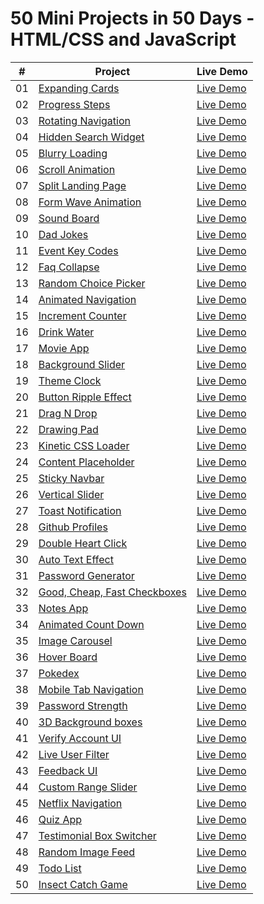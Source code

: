 # 50 Mini Projects in 50 Days - HTML/CSS and JavaScript


|  #  | Project                                                                                                                     | Live Demo                                                                         |
| :-: | --------------------------------------------------------------------------------------------------------------------------- | --------------------------------------------------------------------------------- |
| 01  | [Expanding Cards](https://github.com/maverickmaruthi/50projects50days/tree/main/expanding-cards)                             | [Live Demo](https://50mini-projects-50days.netlify.app/expanding-cards/index.html)               |
| 02  | [Progress Steps](https://github.com/maverickmaruthi/50projects50days/tree/main/progress-steps)                               | [Live Demo](https://50mini-projects-50days.netlify.app/progress-steps/index.html)                |
| 03  | [Rotating Navigation](https://50mini-projects-50days.netlify.app//projects/rotating-navigation/)         | [Live Demo](https://50mini-projects-50days.netlify.app/rotating-navigation/index.html) |
| 04  | [Hidden Search Widget](https://github.com/maverickmaruthi/50projects50days/tree/main/hidden-search-widget)                          | [Live Demo](https://50mini-projects-50days.netlify.app/hidden-search-widget/index.html)          |
| 05  | [Blurry Loading](https://github.com/maverickmaruthi/50projects50days/tree/main/blurry-loading)                               | [Live Demo](https://50mini-projects-50days.netlify.app/blurry-loading/index.html)                |
| 06  | [Scroll Animation](https://github.com/maverickmaruthi/50projects50days/tree/main/scroll-animation)                               | [Live Demo](https://50mini-projects-50days.netlify.app/scroll-animation/index.html)                |
| 07  | [Split Landing Page](https://github.com/maverickmaruthi/50projects50days/tree/main/split-landing-page)                               | [Live Demo](https://50mini-projects-50days.netlify.app/split-landing-page/index.html)                |
| 08  | [Form Wave Animation](https://github.com/maverickmaruthi/50projects50days/tree/main/form-wave-animation)                               | [Live Demo](https://50mini-projects-50days.netlify.app/form-wave-animation/index.html)                |
| 09  | [Sound Board](https://github.com/maverickmaruthi/50projects50days/tree/main/sound-board)                               | [Live Demo](https://50mini-projects-50days.netlify.app/sound-board/index.html)                |
| 10  | [Dad Jokes](https://github.com/maverickmaruthi/50projects50days/tree/main/dad-jokes)                               | [Live Demo](https://50mini-projects-50days.netlify.app/dad-jokes/index.html)                |
| 11  | [Event Key Codes](https://github.com/maverickmaruthi/50projects50days/tree/main/event-key-codes)                               | [Live Demo](https://50mini-projects-50days.netlify.app/event-key-codes/index.html)                |
| 12 | [Faq Collapse](https://github.com/maverickmaruthi/50projects50days/tree/main/faq-collapse)                               | [Live Demo](https://50mini-projects-50days.netlify.app/faq-collapse/index.html)                |
| 13  | [Random Choice Picker](https://github.com/maverickmaruthi/50projects50days/tree/main/random-choice-picker)                               | [Live Demo](https://50mini-projects-50days.netlify.app/random-choice-picker/index.html)                |
| 14 | [Animated Navigation](https://github.com/maverickmaruthi/50projects50days/tree/main/animated-navigation)                               | [Live Demo](https://50mini-projects-50days.netlify.app/animated-navigation/index.html)                |
| 15  | [Increment Counter](https://github.com/maverickmaruthi/50projects50days/tree/main/increment-counter)                               | [Live Demo](https://50mini-projects-50days.netlify.app/increment-counter/index.html)                |
| 16 | [Drink Water](https://github.com/maverickmaruthi/50projects50days/tree/main/drink-water)                               | [Live Demo](https://50mini-projects-50days.netlify.app/drink-water/index.html)                |
| 17  | [Movie App](https://github.com/maverickmaruthi/50projects50days/tree/main/movie-app)                               | [Live Demo](https://50mini-projects-50days.netlify.app/movie-app/index.html)                |
| 18 | [Background Slider](https://github.com/maverickmaruthi/50projects50days/tree/main/background-slider)                               | [Live Demo](https://50mini-projects-50days.netlify.app/background-slider/index.html)                |
| 19  | [Theme Clock](https://github.com/maverickmaruthi/50projects50days/tree/main/theme-clock)                               | [Live Demo](https://50mini-projects-50days.netlify.app/theme-clock/index.html)                |
| 20 | [Button Ripple Effect](https://github.com/maverickmaruthi/50projects50days/tree/main/button-ripple-effect)                               | [Live Demo](https://50mini-projects-50days.netlify.app/button-ripple-effect/index.html)                |
| 21 | [Drag N Drop](https://github.com/maverickmaruthi/50projects50days/tree/main/drag-n-drop)                               | [Live Demo](https://50mini-projects-50days.netlify.app/drag-n-drop/index.html)                |
| 22 | [Drawing Pad](https://github.com/maverickmaruthi/50projects50days/tree/main/drawing-pad)                               | [Live Demo](https://50mini-projects-50days.netlify.app/drawing-pad/index.html)                |
| 23 | [Kinetic CSS Loader](https://github.com/maverickmaruthi/50projects50days/tree/main/kinetic-css-loader)                               | [Live Demo](https://50mini-projects-50days.netlify.app/kinetic-css-loader/index.html)                |
| 24 | [Content Placeholder](https://github.com/maverickmaruthi/50projects50days/tree/main/content-placeholder)                               | [Live Demo](https://50mini-projects-50days.netlify.app/content-placeholder/index.html)                |
| 25 | [Sticky Navbar](https://github.com/maverickmaruthi/50projects50days/tree/main/sticky-navbar)                               | [Live Demo](https://50mini-projects-50days.netlify.app/sticky-navbar/index.html)                |
| 26 | [Vertical Slider](https://github.com/maverickmaruthi/50projects50days/tree/main/vertical-slider)                               | [Live Demo](https://50mini-projects-50days.netlify.app/vertical-slider/index.html)                |
| 27 | [Toast Notification](https://github.com/maverickmaruthi/50projects50days/tree/main/toast-notification)                               | [Live Demo](https://50mini-projects-50days.netlify.app/toast-notification/index.html)                |
| 28 | [Github Profiles](https://github.com/maverickmaruthi/50projects50days/tree/main/github-profiles)                               | [Live Demo](https://50mini-projects-50days.netlify.app/github-profiles/index.html)                |
| 29 | [Double Heart Click](https://github.com/maverickmaruthi/50projects50days/tree/main/double-heart-click)                               | [Live Demo](https://50mini-projects-50days.netlify.app/double-heart-click/index.html)                |
| 30| [Auto Text Effect](https://github.com/maverickmaruthi/50projects50days/tree/main/auto-text-effect)                               | [Live Demo](https://50mini-projects-50days.netlify.app/auto-text-effect/index.html)                |
| 31 | [Password Generator](https://github.com/maverickmaruthi/50projects50days/tree/main/password-generator)                               | [Live Demo](https://50mini-projects-50days.netlify.app/password-generator/index.html)                |
| 32| [Good, Cheap, Fast Checkboxes](https://github.com/maverickmaruthi/50projects50days/tree/main/gcf-checkboxes)                               | [Live Demo](https://50mini-projects-50days.netlify.app/gcf-checkboxes/index.html)                |
| 33 | [Notes App](https://github.com/maverickmaruthi/50projects50days/tree/main/notes-app)                               | [Live Demo](https://50mini-projects-50days.netlify.app/notes-app/index.html)                |
| 34| [Animated Count Down](https://github.com/maverickmaruthi/50projects50days/tree/main/animated-countdown)                               | [Live Demo](https://50mini-projects-50days.netlify.app/animated-countdown/index.html)                |
| 35 | [Image Carousel](https://github.com/maverickmaruthi/50projects50days/tree/main/image-carousel)                               | [Live Demo](https://50mini-projects-50days.netlify.app/image-carousel/index.html)                |
| 36| [Hover Board](https://github.com/maverickmaruthi/50projects50days/tree/main/hoverboard)                               | [Live Demo](https://50mini-projects-50days.netlify.app/hoverboard/index.html)                |
| 37 | [Pokedex](https://github.com/maverickmaruthi/50projects50days/tree/main/pokedex)                               | [Live Demo](https://50mini-projects-50days.netlify.app/pokedex/index.html)                |
| 38 | [Mobile Tab Navigation](https://github.com/maverickmaruthi/50projects50days/tree/main/mobile-tab-navigation)                               | [Live Demo](https://50mini-projects-50days.netlify.app/mobile-tab-navigation/index.html)                |
| 39 | [Password Strength](https://github.com/maverickmaruthi/50projects50days/tree/main/password-strength)                               | [Live Demo](https://50mini-projects-50days.netlify.app/password-strength/index.html)                |
| 40 | [3D Background boxes](https://github.com/maverickmaruthi/50projects50days/tree/main/3d-background-boxes)                               | [Live Demo](https://50mini-projects-50days.netlify.app/3d-background-boxes/index.html)                |
| 41 | [Verify Account UI](https://github.com/maverickmaruthi/50projects50days/tree/main/verify-account-ui)                               | [Live Demo](https://50mini-projects-50days.netlify.app/verify-account-ui/index.html)                |
| 42 | [Live User Filter](https://github.com/maverickmaruthi/50projects50days/tree/main/live-user-filter)                               | [Live Demo](https://50mini-projects-50days.netlify.app/live-user-filter/index.html)                |
| 43 | [Feedback UI](https://github.com/maverickmaruthi/50projects50days/tree/main/feedback-ui-design)                               | [Live Demo](https://50mini-projects-50days.netlify.app/feedback-ui-design/index.html)                |
| 44 | [Custom Range Slider](https://github.com/maverickmaruthi/50projects50days/tree/main/custom-range-slider)                               | [Live Demo](https://50mini-projects-50days.netlify.app/custom-range-slider/index.html)                |
| 45 | [Netflix Navigation](https://github.com/maverickmaruthi/50projects50days/tree/main/netflix-navigation)                               | [Live Demo](https://50mini-projects-50days.netlify.app/netflix-navigation/index.html)                |
| 46 | [Quiz App](https://github.com/maverickmaruthi/50projects50days/tree/main/quiz-app)                               | [Live Demo](https://50mini-projects-50days.netlify.app/quiz-app/index.html)                |
| 47 | [Testimonial Box Switcher](https://github.com/maverickmaruthi/50projects50days/tree/main/testimonial-box-switcher)                               | [Live Demo](https://50mini-projects-50days.netlify.app/testimonial-box-switcher/index.html)                |
| 48 | [Random Image Feed](https://github.com/maverickmaruthi/50projects50days/tree/main/random-image-feed)                               | [Live Demo](https://50mini-projects-50days.netlify.app/random-image-feed/index.html)                |
| 49 | [Todo List](https://github.com/maverickmaruthi/50projects50days/tree/main/todos)                               | [Live Demo](https://50mini-projects-50days.netlify.app/todos/index.html)                |
| 50 | [Insect Catch Game](https://github.com/maverickmaruthi/50projects50days/tree/main/insect-catch-game)                               | [Live Demo](https://50mini-projects-50days.netlify.app/insect-catch-game/index.html)                |
